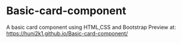 # Basic-card-component
A basic card component using HTML,CSS and Bootstrap
Preview at: https://huni2k1.github.io/Basic-card-component/
